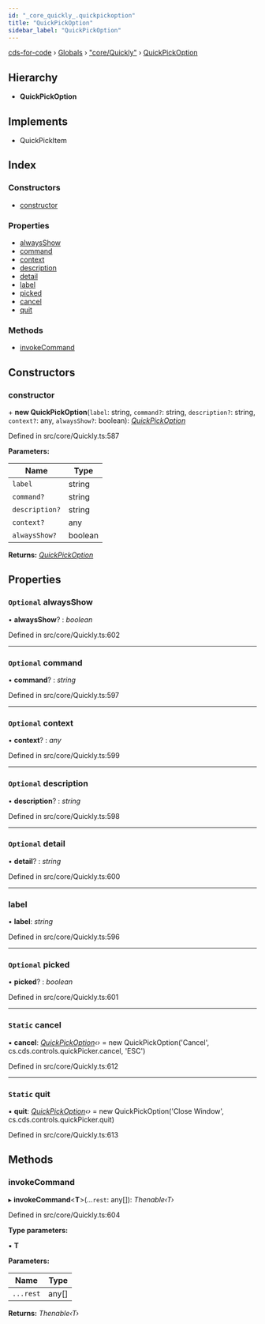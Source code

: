 ```yaml
---
id: "_core_quickly_.quickpickoption"
title: "QuickPickOption"
sidebar_label: "QuickPickOption"
---
```


[cds-for-code](../index.md) › [Globals](../globals.md) › ["core/Quickly"](../modules/_core_quickly_.md) › [QuickPickOption](_core_quickly_.quickpickoption.md)

## Hierarchy

* **QuickPickOption**

## Implements

* QuickPickItem

## Index

### Constructors

* [constructor](_core_quickly_.quickpickoption.md#constructor)

### Properties

* [alwaysShow](_core_quickly_.quickpickoption.md#optional-alwaysshow)
* [command](_core_quickly_.quickpickoption.md#optional-command)
* [context](_core_quickly_.quickpickoption.md#optional-context)
* [description](_core_quickly_.quickpickoption.md#optional-description)
* [detail](_core_quickly_.quickpickoption.md#optional-detail)
* [label](_core_quickly_.quickpickoption.md#label)
* [picked](_core_quickly_.quickpickoption.md#optional-picked)
* [cancel](_core_quickly_.quickpickoption.md#static-cancel)
* [quit](_core_quickly_.quickpickoption.md#static-quit)

### Methods

* [invokeCommand](_core_quickly_.quickpickoption.md#invokecommand)

## Constructors

###  constructor

\+ **new QuickPickOption**(`label`: string, `command?`: string, `description?`: string, `context?`: any, `alwaysShow?`: boolean): *[QuickPickOption](_core_quickly_.quickpickoption.md)*

Defined in src/core/Quickly.ts:587

**Parameters:**

Name | Type |
------ | ------ |
`label` | string |
`command?` | string |
`description?` | string |
`context?` | any |
`alwaysShow?` | boolean |

**Returns:** *[QuickPickOption](_core_quickly_.quickpickoption.md)*

## Properties

### `Optional` alwaysShow

• **alwaysShow**? : *boolean*

Defined in src/core/Quickly.ts:602

___

### `Optional` command

• **command**? : *string*

Defined in src/core/Quickly.ts:597

___

### `Optional` context

• **context**? : *any*

Defined in src/core/Quickly.ts:599

___

### `Optional` description

• **description**? : *string*

Defined in src/core/Quickly.ts:598

___

### `Optional` detail

• **detail**? : *string*

Defined in src/core/Quickly.ts:600

___

###  label

• **label**: *string*

Defined in src/core/Quickly.ts:596

___

### `Optional` picked

• **picked**? : *boolean*

Defined in src/core/Quickly.ts:601

___

### `Static` cancel

▪ **cancel**: *[QuickPickOption](_core_quickly_.quickpickoption.md)‹›* = new QuickPickOption('Cancel', cs.cds.controls.quickPicker.cancel, 'ESC')

Defined in src/core/Quickly.ts:612

___

### `Static` quit

▪ **quit**: *[QuickPickOption](_core_quickly_.quickpickoption.md)‹›* = new QuickPickOption('Close Window', cs.cds.controls.quickPicker.quit)

Defined in src/core/Quickly.ts:613

## Methods

###  invokeCommand

▸ **invokeCommand**<**T**>(...`rest`: any[]): *Thenable‹T›*

Defined in src/core/Quickly.ts:604

**Type parameters:**

▪ **T**

**Parameters:**

Name | Type |
------ | ------ |
`...rest` | any[] |

**Returns:** *Thenable‹T›*
